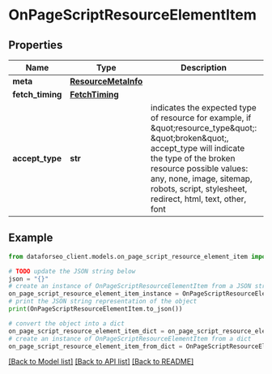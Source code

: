 # OnPageScriptResourceElementItem


## Properties

Name | Type | Description | Notes
------------ | ------------- | ------------- | -------------
**meta** | [**ResourceMetaInfo**](ResourceMetaInfo.md) |  | [optional] 
**fetch_timing** | [**FetchTiming**](FetchTiming.md) |  | [optional] 
**accept_type** | **str** | indicates the expected type of resource for example, if \&quot;resource_type\&quot;: \&quot;broken\&quot;, accept_type will indicate the type of the broken resource possible values: any, none, image, sitemap, robots, script, stylesheet, redirect, html, text, other, font | [optional] 

## Example

```python
from dataforseo_client.models.on_page_script_resource_element_item import OnPageScriptResourceElementItem

# TODO update the JSON string below
json = "{}"
# create an instance of OnPageScriptResourceElementItem from a JSON string
on_page_script_resource_element_item_instance = OnPageScriptResourceElementItem.from_json(json)
# print the JSON string representation of the object
print(OnPageScriptResourceElementItem.to_json())

# convert the object into a dict
on_page_script_resource_element_item_dict = on_page_script_resource_element_item_instance.to_dict()
# create an instance of OnPageScriptResourceElementItem from a dict
on_page_script_resource_element_item_from_dict = OnPageScriptResourceElementItem.from_dict(on_page_script_resource_element_item_dict)
```
[[Back to Model list]](../README.md#documentation-for-models) [[Back to API list]](../README.md#documentation-for-api-endpoints) [[Back to README]](../README.md)


